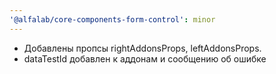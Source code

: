 ```yaml
---
'@alfalab/core-components-form-control': minor
---
```


- Добавлены пропcы rightAddonsProps, leftAddonsProps.
- dataTestId добавлен к аддонам и сообщению об ошибке
